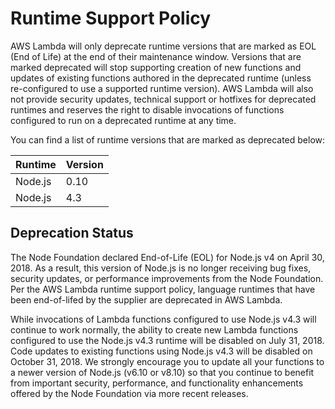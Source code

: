 # Runtime Support Policy<a name="runtime-support-policy"></a>

AWS Lambda will only deprecate runtime versions that are marked as EOL \(End of Life\) at the end of their maintenance window\. Versions that are marked deprecated will stop supporting creation of new functions and updates of existing functions authored in the deprecated runtime \(unless re\-configured to use a supported runtime version\)\. AWS Lambda will also not provide security updates, technical support or hotfixes for deprecated runtimes and reserves the right to disable invocations of functions configured to run on a deprecated runtime at any time\. 

You can find a list of runtime versions that are marked as deprecated below:


| Runtime | Version | 
| --- | --- | 
| Node\.js |  0\.10  | 
| Node\.js |  4\.3  | 

## Deprecation Status<a name="runtime-support-policy-ongoing"></a>

The Node Foundation declared End\-of\-Life \(EOL\) for Node\.js v4 on April 30, 2018\. As a result, this version of Node\.js is no longer receiving bug fixes, security updates, or performance improvements from the Node Foundation\. Per the AWS Lambda runtime support policy, language runtimes that have been end\-of\-lifed by the supplier are deprecated in AWS Lambda\.

 While invocations of Lambda functions configured to use Node\.js v4\.3 will continue to work normally, the ability to create new Lambda functions configured to use the Node\.js v4\.3 runtime will be disabled on July 31, 2018\. Code updates to existing functions using Node\.js v4\.3 will be disabled on October 31, 2018\. We strongly encourage you to update all your functions to a newer version of Node\.js \(v6\.10 or v8\.10\) so that you continue to benefit from important security, performance, and functionality enhancements offered by the Node Foundation via more recent releases\. 